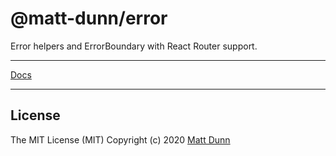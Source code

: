 # @matt-dunn/error

Error helpers and ErrorBoundary with React Router support.

---

[Docs](https://matt-dunn.github.io/packages/packages/error/docs/)

---

## License

The MIT License (MIT) Copyright (c) 2020 [Matt Dunn](https://matt-dunn.github.io/)

